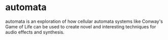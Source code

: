 # automata

automata is an exploration of how cellular automata systems like Conway's Game of Life can be used to create novel and interesting techniques for audio effects and synthesis.
